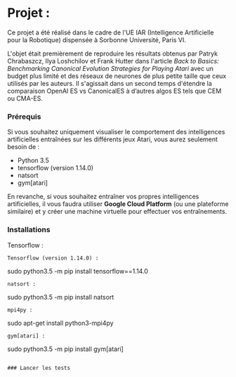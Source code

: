 # Projet : 

Ce projet a été réalisé dans le cadre de l'UE IAR (Intelligence Artificielle pour la Robotique) dispensée à Sorbonne Université, Paris VI.

L'objet était premièrement de reproduire les résultats obtenus par Patryk Chrabaszcz, Ilya Loshchilov et Frank Hutter dans l'article _Back to Basics: Benchmarking Canonical Evolution Strategies for Playing Atari_ avec un budget plus limité et des réseaux de neurones de plus petite taille que ceux utilisés par les auteurs. Il s'agissait dans un second temps d'étendre la comparaison OpenAI ES vs CanonicalES à d’autres algos ES tels que CEM ou CMA-ES.

### Prérequis

Si vous souhaitez uniquement visualiser le comportement des intelligences artificielles entraînées sur les différents jeux Atari, vous aurez seulement besoin de :

- Python 3.5
- tensorflow (version 1.14.0) 
- natsort
- gym[atari]

En revanche, si vous souhaitez entraîner vos propres intelligences artificielles, il vous faudra utiliser **Google Cloud Platform** (ou une plateforme similaire) et y créer une machine virtuelle pour effectuer vos entraînements.

### Installations

Tensorflow :
```
Tensorflow (version 1.14.0) :
```
sudo python3.5 -m pip install tensorflow==1.14.0
```
natsort :
```
sudo python3.5 -m pip install natsort
```
mpi4py :
```
sudo apt-get install python3-mpi4py
```
gym[atari] :
```
sudo python3.5 -m pip install gym[atari]
```

### Lancer les tests


